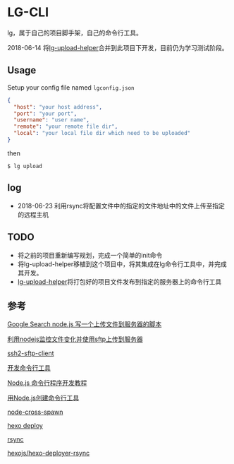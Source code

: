 # LG-CLI
lg，属于自己的项目脚手架，自己的命令行工具。

2018-06-14 将[lg-upload-helper](https://github.com/luogao/lg-upload-helper)合并到此项目下开发，目前仍为学习测试阶段。

## Usage

Setup your config file named `lgconfig.json`
``` json
{
  "host": "your host address",
  "port": "your port",
  "username": "user name",
  "remote": "your remote file dir",
  "local": "your local file dir which need to be uploaded"
}

```

then

```
$ lg upload
```


## log

- 2018-06-23 利用rsync将配置文件中的指定的文件地址中的文件上传至指定的远程主机


## TODO 
- 将之前的项目重新编写规划，完成一个简单的init命令
- 将lg-upload-helper移植到这个项目中，将其集成在lg命令行工具中，并完成其开发。
- [lg-upload-helper](https://github.com/luogao/lg-upload-helper)将打包好的项目文件发布到指定的服务器上的命令行工具

## 参考
[Google Search node.js 写一个上传文件到服务器的脚本](https://www.google.com/search?q=node.js+%E5%86%99%E4%B8%80%E4%B8%AA%E4%B8%8A%E4%BC%A0%E6%96%87%E4%BB%B6%E5%88%B0%E6%9C%8D%E5%8A%A1%E5%99%A8%E7%9A%84%E8%84%9A%E6%9C%AC&oq=node.js+%E5%86%99%E4%B8%80%E4%B8%AA%E4%B8%8A%E4%BC%A0%E6%96%87%E4%BB%B6%E5%88%B0%E6%9C%8D%E5%8A%A1%E5%99%A8%E7%9A%84%E8%84%9A%E6%9C%AC&aqs=chrome..69i57.17626j0j7&sourceid=chrome&ie=UTF-8)

[利用nodejs监控文件变化并使用sftp上传到服务器](https://www.jb51.net/article/105991.htm)

[ssh2-sftp-client](https://www.npmjs.com/package/ssh2-sftp-client)

[开发命令行工具](https://sfantasy.gitbooks.io/node-in-action/content/zh/cli/)

[Node.js 命令行程序开发教程](http://www.ruanyifeng.com/blog/2015/05/command-line-with-node.html)

[用Node.js创建命令行工具](http://www.html-js.com/article/A-day-to-learn-JavaScript-create-commandline-tools-with-Nodejs)

[node-cross-spawn](https://github.com/moxystudio/node-cross-spawn)

[hexo deploy](https://github.com/hexojs/hexo-util/blob/master/lib/spawn.js)

[rsync](http://man.linuxde.net/rsync)

[hexojs/hexo-deployer-rsync](https://github.com/hexojs/hexo-deployer-rsync/blob/master/lib/deployer.js)